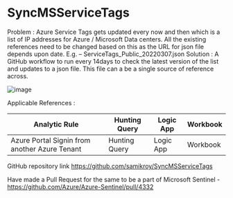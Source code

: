 # SyncMSServiceTags

Problem : 
Azure Service Tags gets updated every now and then which is a list of IP addresses for Azure / Microsoft Data centers.
All the existing references need to be changed based on this as the URL for json file depends upon date.
E.g. – ServiceTags_Public_20220307.json
Solution : 
A GitHub workflow to run every 14days to check the latest version of the list and updates to a json file.
This file can a be a single source of reference across.

![image](https://user-images.githubusercontent.com/20562985/157929116-1fbe4697-c988-4cec-bd42-05c512f045a0.png)

Applicable References :


|Analytic Rule|Hunting Query|Logic App|Workbook|
|-------------|-------------|---------|--------|
|Azure Portal Signin from another Azure Tenant|Hunting Query|Logic App|Workbook|



GitHub repository link https://github.com/samikroy/SyncMSServiceTags
 
Have made a Pull Request for the same to be a part of Microsoft Sentinel -  https://github.com/Azure/Azure-Sentinel/pull/4332
